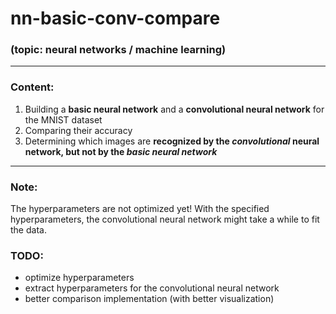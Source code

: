 # nn-basic-conv-compare
### (topic: neural networks / machine learning)
---

### Content:
1. Building a **basic neural network** and a **convolutional neural network** for the MNIST dataset
2. Comparing their accuracy
3. Determining which images are **recognized by the _convolutional_ neural network, but not by the _basic neural network_**
---

### Note:
The hyperparameters are not optimized yet!
With the specified hyperparameters, the convolutional neural network might take a while to fit the data.

### TODO:
- optimize hyperparameters
- extract hyperparameters for the convolutional neural network
- better comparison implementation (with better visualization)
